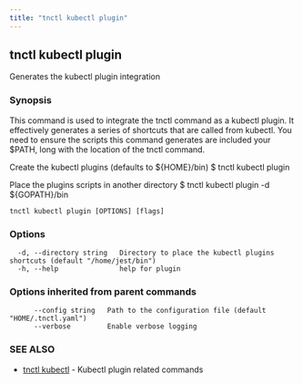 ```yaml
---
title: "tnctl kubectl plugin"
---
```

## tnctl kubectl plugin

Generates the kubectl plugin integration

### Synopsis


This command is used to integrate the tnctl command as a kubectl
plugin. It effectively generates a series of shortcuts that are
called from kubectl. You need to ensure the scripts this command
generates are included your $PATH, long with the location of the
tnctl command.

Create the kubectl plugins (defaults to ${HOME}/bin)
$ tnctl kubectl plugin

Place the plugins scripts in another directory
$ tnctl kubectl plugin -d ${GOPATH}/bin


```
tnctl kubectl plugin [OPTIONS] [flags]
```

### Options

```
  -d, --directory string   Directory to place the kubectl plugins shortcuts (default "/home/jest/bin")
  -h, --help               help for plugin
```

### Options inherited from parent commands

```
      --config string   Path to the configuration file (default "HOME/.tnctl.yaml")
      --verbose         Enable verbose logging
```

### SEE ALSO

* [tnctl kubectl](../tnctl_kubectl)	 - Kubectl plugin related commands

